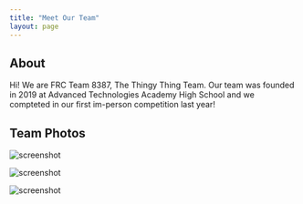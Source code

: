 ```yaml
---
title: "Meet Our Team"
layout: page
---
```


## About

Hi! We are FRC Team 8387, The Thingy Thing Team. Our team was founded in 2019 at Advanced Technologies Academy High School and we compteted in our first im-person competition last year! 

## Team Photos

![screenshot](https://user-images.githubusercontent.com/4943215/109431850-cd711780-7a08-11eb-8601-2763f2ee6bb4.png)

![screenshot](https://user-images.githubusercontent.com/4943215/109431832-b6cac080-7a08-11eb-9c5e-a058680c23a1.png)

![screenshot](https://user-images.githubusercontent.com/4943215/73125194-5f0b8b80-3fa4-11ea-805c-8387187503ad.png)
